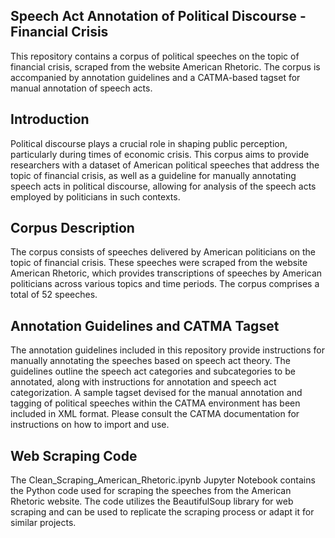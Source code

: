 ## Speech Act Annotation of Political Discourse - Financial Crisis
This repository contains a corpus of political speeches on the topic of financial crisis, scraped from the website American Rhetoric. The corpus is accompanied by annotation guidelines and a CATMA-based tagset for manual annotation of speech acts.

## Introduction
Political discourse plays a crucial role in shaping public perception, particularly during times of economic crisis. This corpus aims to provide researchers with a dataset of American political speeches that address the topic of financial crisis, as well as a guideline for manually annotating speech acts in political discourse, allowing for analysis of the speech acts employed by politicians in such contexts.

## Corpus Description
The corpus consists of speeches delivered by American politicians on the topic of financial crisis. These speeches were scraped from the website American Rhetoric, which provides transcriptions of speeches by American politicians across various topics and time periods. The corpus comprises a total of 52 speeches.

## Annotation Guidelines and CATMA Tagset
The annotation guidelines included in this repository provide instructions for manually annotating the speeches based on speech act theory. The guidelines outline the speech act categories and subcategories to be annotated, along with instructions for annotation and speech act categorization. A sample tagset devised for the manual annotation and tagging of political speeches within the CATMA environment has been included in XML format. Please consult the CATMA documentation for instructions on how to import and use.

## Web Scraping Code
The Clean_Scraping_American_Rhetoric.ipynb Jupyter Notebook contains the Python code used for scraping the speeches from the American Rhetoric website. The code utilizes the BeautifulSoup library for web scraping and can be used to replicate the scraping process or adapt it for similar projects.
